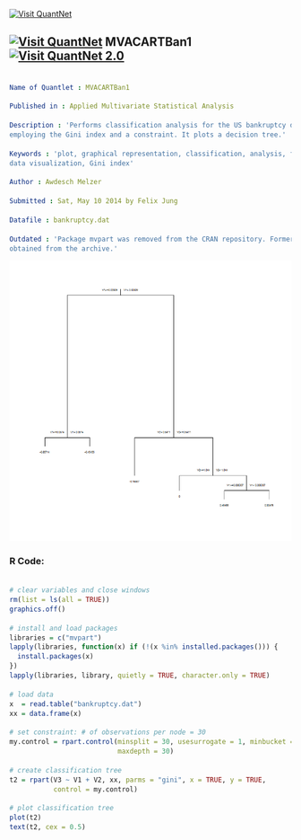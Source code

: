 
[<img src="https://github.com/QuantLet/Styleguide-and-FAQ/blob/master/pictures/banner.png" width="888" alt="Visit QuantNet">](http://quantlet.de/)

## [<img src="https://github.com/QuantLet/Styleguide-and-FAQ/blob/master/pictures/qloqo.png" alt="Visit QuantNet">](http://quantlet.de/) **MVACARTBan1** [<img src="https://github.com/QuantLet/Styleguide-and-FAQ/blob/master/pictures/QN2.png" width="60" alt="Visit QuantNet 2.0">](http://quantlet.de/)

```yaml

Name of Quantlet : MVACARTBan1

Published in : Applied Multivariate Statistical Analysis

Description : 'Performs classification analysis for the US bankruptcy data with 84 companies
employing the Gini index and a constraint. It plots a decision tree.'

Keywords : 'plot, graphical representation, classification, analysis, financial, decision-tree,
data visualization, Gini index'

Author : Awdesch Melzer

Submitted : Sat, May 10 2014 by Felix Jung

Datafile : bankruptcy.dat

Outdated : 'Package mvpart was removed from the CRAN repository. Formerly available versions can be
obtained from the archive.'

```

![Picture1](MVACARTBan1.png)


### R Code:
```r

# clear variables and close windows
rm(list = ls(all = TRUE))
graphics.off()

# install and load packages
libraries = c("mvpart")
lapply(libraries, function(x) if (!(x %in% installed.packages())) {
  install.packages(x)
})
lapply(libraries, library, quietly = TRUE, character.only = TRUE)

# load data
x  = read.table("bankruptcy.dat")
xx = data.frame(x)

# set constraint: # of observations per node = 30
my.control = rpart.control(minsplit = 30, usesurrogate = 1, minbucket = 1,
                           maxdepth = 30)

# create classification tree
t2 = rpart(V3 ~ V1 + V2, xx, parms = "gini", x = TRUE, y = TRUE,
           control = my.control)

# plot classification tree
plot(t2)
text(t2, cex = 0.5)

```
